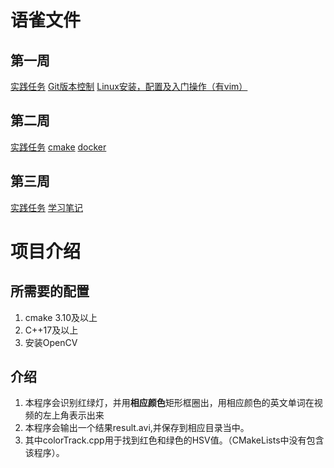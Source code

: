 # 语雀文件
## 第一周
[实践任务](https://www.yuque.com/liubaibai-ffmn8/rwbhv3/wsy1fr9kduwaa0fh)
[Git版本控制](https://www.yuque.com/liubaibai-ffmn8/rwbhv3/iavv7pxf1qpshb6x)
[Linux安装，配置及入门操作（有vim）](https://www.yuque.com/liubaibai-ffmn8/rwbhv3/qtxuw0twsm5meb4g)
## 第二周
[实践任务](https://www.yuque.com/liubaibai-ffmn8/rwbhv3/mcfg2mlck0fylo6g)
[cmake](https://www.yuque.com/liubaibai-ffmn8/rwbhv3/aamayv5qvw5vpxkg)
[docker](https://www.yuque.com/liubaibai-ffmn8/rwbhv3/ymudmqs8snoyfvzl)
## 第三周
[实践任务](https://www.yuque.com/liubaibai-ffmn8/rwbhv3/pgu0bmr70wpgx2vt)
[学习笔记](https://www.yuque.com/liubaibai-ffmn8/rwbhv3/pm70ntd4urgw0iu6)
# 项目介绍
## 所需要的配置
1. cmake 3.10及以上
2. C++17及以上
3. 安装OpenCV
## 介绍
1. 本程序会识别红绿灯，并用**相应颜色**矩形框圈出，用相应颜色的英文单词在视频的左上角表示出来
2. 本程序会输出一个结果result.avi,并保存到相应目录当中。
3. 其中colorTrack.cpp用于找到红色和绿色的HSV值。（CMakeLists中没有包含该程序）。

